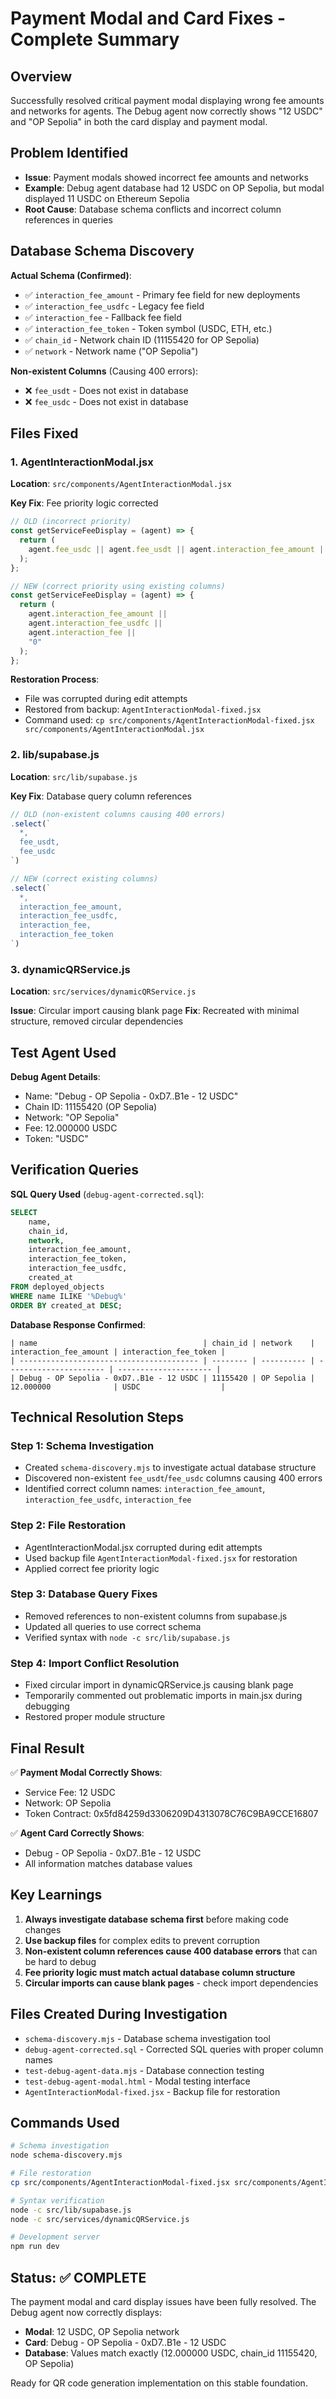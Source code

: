 # Payment Modal and Card Fixes - Complete Summary

## Overview

Successfully resolved critical payment modal displaying wrong fee amounts and networks for agents. The Debug agent now correctly shows "12 USDC" and "OP Sepolia" in both the card display and payment modal.

## Problem Identified

- **Issue**: Payment modals showed incorrect fee amounts and networks
- **Example**: Debug agent database had 12 USDC on OP Sepolia, but modal displayed 11 USDC on Ethereum Sepolia
- **Root Cause**: Database schema conflicts and incorrect column references in queries

## Database Schema Discovery

**Actual Schema (Confirmed)**:

- ✅ `interaction_fee_amount` - Primary fee field for new deployments
- ✅ `interaction_fee_usdfc` - Legacy fee field
- ✅ `interaction_fee` - Fallback fee field
- ✅ `interaction_fee_token` - Token symbol (USDC, ETH, etc.)
- ✅ `chain_id` - Network chain ID (11155420 for OP Sepolia)
- ✅ `network` - Network name ("OP Sepolia")

**Non-existent Columns** (Causing 400 errors):

- ❌ `fee_usdt` - Does not exist in database
- ❌ `fee_usdc` - Does not exist in database

## Files Fixed

### 1. AgentInteractionModal.jsx

**Location**: `src/components/AgentInteractionModal.jsx`

**Key Fix**: Fee priority logic corrected

```javascript
// OLD (incorrect priority)
const getServiceFeeDisplay = (agent) => {
  return (
    agent.fee_usdc || agent.fee_usdt || agent.interaction_fee_amount || "0"
  );
};

// NEW (correct priority using existing columns)
const getServiceFeeDisplay = (agent) => {
  return (
    agent.interaction_fee_amount ||
    agent.interaction_fee_usdfc ||
    agent.interaction_fee ||
    "0"
  );
};
```

**Restoration Process**:

- File was corrupted during edit attempts
- Restored from backup: `AgentInteractionModal-fixed.jsx`
- Command used: `cp src/components/AgentInteractionModal-fixed.jsx src/components/AgentInteractionModal.jsx`

### 2. lib/supabase.js

**Location**: `src/lib/supabase.js`

**Key Fix**: Database query column references

```javascript
// OLD (non-existent columns causing 400 errors)
.select(`
  *,
  fee_usdt,
  fee_usdc
`)

// NEW (correct existing columns)
.select(`
  *,
  interaction_fee_amount,
  interaction_fee_usdfc,
  interaction_fee,
  interaction_fee_token
`)
```

### 3. dynamicQRService.js

**Location**: `src/services/dynamicQRService.js`

**Issue**: Circular import causing blank page
**Fix**: Recreated with minimal structure, removed circular dependencies

## Test Agent Used

**Debug Agent Details**:

- Name: "Debug - OP Sepolia - 0xD7..B1e - 12 USDC"
- Chain ID: 11155420 (OP Sepolia)
- Network: "OP Sepolia"
- Fee: 12.000000 USDC
- Token: "USDC"

## Verification Queries

**SQL Query Used** (`debug-agent-corrected.sql`):

```sql
SELECT
    name,
    chain_id,
    network,
    interaction_fee_amount,
    interaction_fee_token,
    interaction_fee_usdfc,
    created_at
FROM deployed_objects
WHERE name ILIKE '%Debug%'
ORDER BY created_at DESC;
```

**Database Response Confirmed**:

```
| name                                     | chain_id | network    | interaction_fee_amount | interaction_fee_token |
| ---------------------------------------- | -------- | ---------- | ---------------------- | --------------------- |
| Debug - OP Sepolia - 0xD7..B1e - 12 USDC | 11155420 | OP Sepolia | 12.000000              | USDC                  |
```

## Technical Resolution Steps

### Step 1: Schema Investigation

- Created `schema-discovery.mjs` to investigate actual database structure
- Discovered non-existent `fee_usdt`/`fee_usdc` columns causing 400 errors
- Identified correct column names: `interaction_fee_amount`, `interaction_fee_usdfc`, `interaction_fee`

### Step 2: File Restoration

- AgentInteractionModal.jsx corrupted during edit attempts
- Used backup file `AgentInteractionModal-fixed.jsx` for restoration
- Applied correct fee priority logic

### Step 3: Database Query Fixes

- Removed references to non-existent columns from supabase.js
- Updated all queries to use correct schema
- Verified syntax with `node -c src/lib/supabase.js`

### Step 4: Import Conflict Resolution

- Fixed circular import in dynamicQRService.js causing blank page
- Temporarily commented out problematic imports in main.jsx during debugging
- Restored proper module structure

## Final Result

✅ **Payment Modal Correctly Shows**:

- Service Fee: 12 USDC
- Network: OP Sepolia
- Token Contract: 0x5fd84259d3306209D4313078C76C9BA9CCE16807

✅ **Agent Card Correctly Shows**:

- Debug - OP Sepolia - 0xD7..B1e - 12 USDC
- All information matches database values

## Key Learnings

1. **Always investigate database schema first** before making code changes
2. **Use backup files** for complex edits to prevent corruption
3. **Non-existent column references cause 400 database errors** that can be hard to debug
4. **Fee priority logic must match actual database column structure**
5. **Circular imports can cause blank pages** - check import dependencies

## Files Created During Investigation

- `schema-discovery.mjs` - Database schema investigation tool
- `debug-agent-corrected.sql` - Corrected SQL queries with proper column names
- `test-debug-agent-data.mjs` - Database connection testing
- `test-debug-agent-modal.html` - Modal testing interface
- `AgentInteractionModal-fixed.jsx` - Backup file for restoration

## Commands Used

```bash
# Schema investigation
node schema-discovery.mjs

# File restoration
cp src/components/AgentInteractionModal-fixed.jsx src/components/AgentInteractionModal.jsx

# Syntax verification
node -c src/lib/supabase.js
node -c src/services/dynamicQRService.js

# Development server
npm run dev
```

## Status: ✅ COMPLETE

The payment modal and card display issues have been fully resolved. The Debug agent now correctly displays:

- **Modal**: 12 USDC, OP Sepolia network
- **Card**: Debug - OP Sepolia - 0xD7..B1e - 12 USDC
- **Database**: Values match exactly (12.000000 USDC, chain_id 11155420, OP Sepolia)

Ready for QR code generation implementation on this stable foundation.
